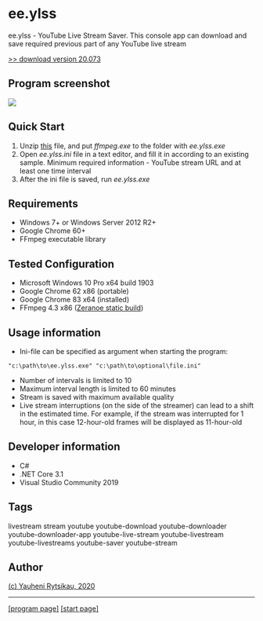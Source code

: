 # ee.ylss
ee.ylss - YouTube Live Stream Saver. This console app can download and save required previous part of any YouTube live stream

[>> download version 20.073](https://github.com/rytsikau/ee.ylss/raw/master/ee.ylss_20.073.7z)

## Program screenshot
<img src="https://raw.githubusercontent.com/rytsikau/ee.ylss/master/ee.ylss_20.073_screenshot.png">

## Quick Start
1. Unzip [this](https://github.com/rytsikau/ee.ylss/raw/master/ffmpeg.7z) file, and put *ffmpeg.exe* to the folder with *ee.ylss.exe*
2. Open *ee.ylss.ini* file in a text editor, and fill it in according to an existing sample. Minimum required information - YouTube stream URL and at least one time interval
3. After the ini file is saved, run *ee.ylss.exe*

## Requirements
* Windows 7+ or Windows Server 2012 R2+
* Google Chrome 60+
* FFmpeg executable library

## Tested Configuration
* Microsoft Windows 10 Pro x64 build 1903
* Google Chrome 62 x86 (portable)
* Google Chrome 83 x64 (installed)
* FFmpeg 4.3 x86 ([Zeranoe static build](https://ffmpeg.zeranoe.com/builds))

## Usage information
* Ini-file can be specified as argument when starting the program:
```
"c:\path\to\ee.ylss.exe" "c:\path\to\optional\file.ini"
```
* Number of intervals is limited to 10
* Maximum interval length is limited to 60 minutes
* Stream is saved with maximum available quality
* Live stream interruptions (on the side of the streamer) can lead to a shift in the estimated time. For example, if the stream was interrupted for 1 hour, in this case 12-hour-old frames will be displayed as 11-hour-old

## Developer information
* C#
* .NET Core 3.1
* Visual Studio Community 2019

## Tags
livestream stream youtube youtube-download youtube-downloader youtube-downloader-app youtube-live-stream youtube-livestream youtube-livestreams youtube-saver youtube-stream

## Author
[(c) Yauheni Rytsikau, 2020](mailto:y.rytsikau@gmail.com)

---
[[program page]](https://rytsikau.github.io/ee.ylss) [[start page]](https://rytsikau.github.io)
